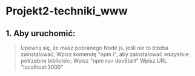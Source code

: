 # Projekt2-techniki_www
## 1. Aby uruchomić:
   >Upewnij się, że masz pobranego Node js, jeśli nie to trzeba zainstalować;
   >Wpisz komendę "npm i", aby zainstalować wszystkie potrzebne biblioteki;
   >Wpisz "npm run devStart"
   >Wpisz URL "localhost:3000"

